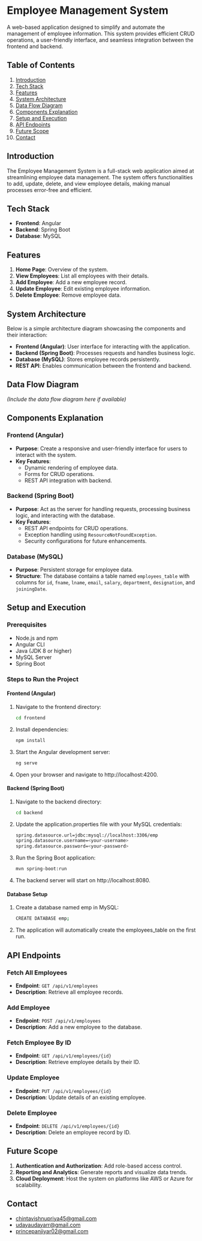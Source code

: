 # Employee Management System
A web-based application designed to simplify and automate the management of employee information. This system provides efficient CRUD operations, a user-friendly interface, and seamless integration between the frontend and backend.

## Table of Contents
1. [Introduction](#introduction)
2. [Tech Stack](#tech-stack)
3. [Features](#features)
4. [System Architecture](#system-architecture)
5. [Data Flow Diagram](#data-flow-diagram)
6. [Components Explanation](#components-explanation)
7. [Setup and Execution](#setup-and-execution)
8. [API Endpoints](#api-endpoints)
9. [Future Scope](#future-scope)
10. [Contact](#contact)

## Introduction
The Employee Management System is a full-stack web application aimed at streamlining employee data management. The system offers functionalities to add, update, delete, and view employee details, making manual processes error-free and efficient.

## Tech Stack
- **Frontend**: Angular
- **Backend**: Spring Boot
- **Database**: MySQL

## Features
1. **Home Page**: Overview of the system.
2. **View Employees**: List all employees with their details.
3. **Add Employee**: Add a new employee record.
4. **Update Employee**: Edit existing employee information.
5. **Delete Employee**: Remove employee data.

## System Architecture
Below is a simple architecture diagram showcasing the components and their interaction:
- **Frontend (Angular)**: User interface for interacting with the application.
- **Backend (Spring Boot)**: Processes requests and handles business logic.
- **Database (MySQL)**: Stores employee records persistently.
- **REST API**: Enables communication between the frontend and backend.

## Data Flow Diagram
*(Include the data flow diagram here if available)*

## Components Explanation

### Frontend (Angular)
- **Purpose**: Create a responsive and user-friendly interface for users to interact with the system.
- **Key Features**:
  - Dynamic rendering of employee data.
  - Forms for CRUD operations.
  - REST API integration with backend.

### Backend (Spring Boot)
- **Purpose**: Act as the server for handling requests, processing business logic, and interacting with the database.
- **Key Features**:
  - REST API endpoints for CRUD operations.
  - Exception handling using `ResourceNotFoundException`.
  - Security configurations for future enhancements.

### Database (MySQL)
- **Purpose**: Persistent storage for employee data.
- **Structure**: The database contains a table named `employees_table` with columns for `id`, `fname`, `lname`, `email`, `salary`, `department`, `designation`, and `joiningDate`.

## Setup and Execution

### Prerequisites
- Node.js and npm
- Angular CLI
- Java (JDK 8 or higher)
- MySQL Server
- Spring Boot

### Steps to Run the Project

#### Frontend (Angular)
1. Navigate to the frontend directory:
   ```bash
   cd frontend
2. Install dependencies:
   ```bash
   npm install
3. Start the Angular development server:
   ```bash
   ng serve
4. Open your browser and navigate to http://localhost:4200.

#### Backend (Spring Boot)
1. Navigate to the backend directory:
   ```bash
   cd backend
2. Update the application.properties file with your MySQL credentials:
   ```bash
   spring.datasource.url=jdbc:mysql://localhost:3306/emp
   spring.datasource.username=<your-username>
   spring.datasource.password=<your-password>
3. Run the Spring Boot application:
   ```bash
   mvn spring-boot:run
4. The backend server will start on http://localhost:8080.

#### Database Setup 
1. Create a database named emp in MySQL:
   ```bash
   CREATE DATABASE emp;
2. The application will automatically create the employees_table on the first run.

## API Endpoints

### Fetch All Employees
- **Endpoint**: `GET /api/v1/employees`
- **Description**: Retrieve all employee records.

### Add Employee
- **Endpoint**: `POST /api/v1/employees`
- **Description**: Add a new employee to the database.

### Fetch Employee By ID
- **Endpoint**: `GET /api/v1/employees/{id}`
- **Description**: Retrieve employee details by their ID.

### Update Employee
- **Endpoint**: `PUT /api/v1/employees/{id}`
- **Description**: Update details of an existing employee.

### Delete Employee
- **Endpoint**: `DELETE /api/v1/employees/{id}`
- **Description**: Delete an employee record by ID.

## Future Scope
1. **Authentication and Authorization**: Add role-based access control.
2. **Reporting and Analytics**: Generate reports and visualize data trends.
3. **Cloud Deployment**: Host the system on platforms like AWS or Azure for scalability.

## Contact
- chintavishnupriya45@gmail.com
- udayaudayarr@gmail.com
- princepanjiyar02@gmail.com

   
   

    
